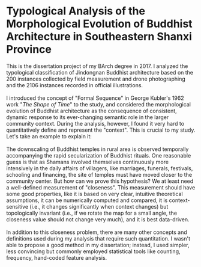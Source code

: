 # Typological Analysis of the Morphological Evolution of Buddhist Architecture in Southeastern Shanxi Province
This is the dissertation project of my BArch degree in 2017. I analyzed the typological classification of Jindongnan Buddhist architecture based on the 200 instances collected by field measurement and drone photographing and the 2106 instances recorded in official illustrations. <br> <br>
I introduced the concept of "Formal Sequence" in George Kubler's 1962 work "_The Shape of Time_" to the study, and considered the morphological evolution of Buddhist architecture as the consequence of consistent, dynamic response to its ever-changing semantic role in the larger community context. During the analysis, however, I found it very hard to quantitatively define and represent the "context". This is crucial to my study. Let's take an example to explain it:<br><br>
The downscaling of Buddhist temples in rural area is observed temporally accompanying the rapid secularization of Buddhist rituals. One reasonable guess is that as Shamans involved themselves continuously more intensively in the daily affairs of villagers, like marriages, funerals, festivals, schooling and financing, the site of temples must have moved closer to the community center. But how can we prove this hypothesis? We at least need a well-defined measurement of "closeness". This measurement should have some good properties, like it is based on very clear, intuitive theoretical assumptions, it can be numerically computed and compared, it is context-sensitive (i.e., it changes significantly when context changes) but topologically invariant (i.e., if we rotate the map for a small angle, the closeness value should not change very much), and it is best data-driven.<br><br>
In addition to this closeness problem, there are many other concepts and definitions used during my analysis that require such quantitation. I wasn't able to propose a good method in my dissertation; instead, I used simpler, less convincing but commonly employed statistical tools like counting, frequency, hand-coded feature analysis. 
